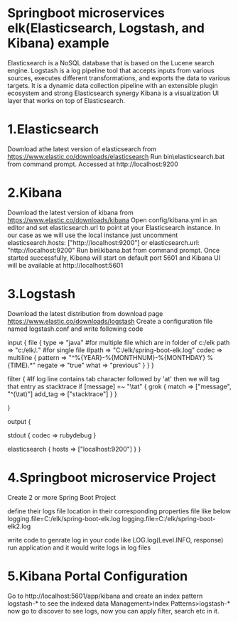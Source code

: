 # Springboot microservices elk(Elasticsearch, Logstash, and Kibana) example

Elasticsearch is a NoSQL database that is based on the Lucene search engine.
Logstash is a log pipeline tool that accepts inputs from various sources, executes different transformations, and exports the data to various targets. It is a dynamic data collection pipeline with an extensible plugin ecosystem and strong Elasticsearch synergy
Kibana is a visualization UI layer that works on top of Elasticsearch.

# 1.Elasticsearch

Download athe latest version of elasticsearch from https://www.elastic.co/downloads/elasticsearch
Run bin\elasticsearch.bat from command prompt.
Accessed at http://localhost:9200

# 2.Kibana

Download the latest version of kibana from https://www.elastic.co/downloads/kibana
Open config/kibana.yml in an editor and set elasticsearch.url to point at your Elasticsearch instance. In our case as we will use the local instance just uncomment  elasticsearch.hosts: ["http://localhost:9200"] or
elasticsearch.url: "http://localhost:9200"
Run bin\kibana.bat from command prompt.
Once started successfully, Kibana will start on default port 5601 and Kibana UI will be available at http://localhost:5601

# 3.Logstash

Download the latest distribution from download page https://www.elastic.co/downloads/logstash
Create a configuration file named logstash.conf and write following code

input {
  file {
    type => "java"
	#for multiple file which are in folder of c:/elk
	path => "c:/elk/*.*"
	#for single file 
    #path => "C:/elk/spring-boot-elk.log" 
    codec => multiline {
      pattern => "^%{YEAR}-%{MONTHNUM}-%{MONTHDAY} %{TIME}.*"
      negate => "true"
      what => "previous"
    }
  }
}
 
filter {
  #If log line contains tab character followed by 'at' then we will tag that entry as stacktrace
  if [message] =~ "\tat" {
    grok {
      match => ["message", "^(\tat)"]
      add_tag => ["stacktrace"]
    }
  }
 
}
 
output {
   
  stdout {
    codec => rubydebug
  }
 
  elasticsearch {
    hosts => ["localhost:9200"]
  }
}


# 4.Springboot microservice Project 

Create  2 or more Spring Boot Project

define their logs file location in their corresponding properties file like below
logging.file=C:/elk/spring-boot-elk.log
logging.file=C:/elk/spring-boot-elk2.log 

write code to genrate log in your code like LOG.log(Level.INFO, response) 
run application and it would write logs in log files

# 5.Kibana Portal Configuration
Go to http://localhost:5601/app/kibana and create an index pattern logstash-* to see the indexed data
Management>Index Patterns>logstash-*
now go to discover to see logs, now you can apply filter, search etc in it.



